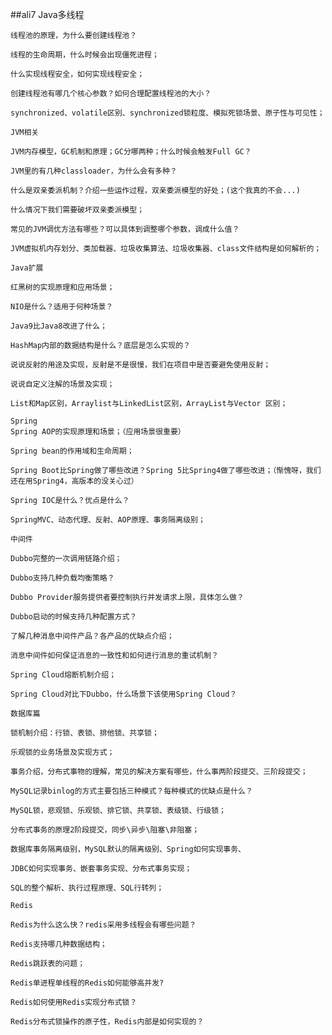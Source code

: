 ##ali7
    Java多线程
    
    线程池的原理，为什么要创建线程池？
    
    线程的生命周期，什么时候会出现僵死进程；
    
    什么实现线程安全，如何实现线程安全；
    
    创建线程池有哪几个核心参数？如何合理配置线程池的大小？
    
    synchronized、volatile区别、synchronized锁粒度、模拟死锁场景、原子性与可见性；
    
    JVM相关
    
    JVM内存模型，GC机制和原理；GC分哪两种；什么时候会触发Full GC？
    
    JVM里的有几种classloader，为什么会有多种？
    
    什么是双亲委派机制？介绍一些运作过程，双亲委派模型的好处；(这个我真的不会...)
    
    什么情况下我们需要破坏双亲委派模型；
    
    常见的JVM调优方法有哪些？可以具体到调整哪个参数，调成什么值？
    
    JVM虚拟机内存划分、类加载器、垃圾收集算法、垃圾收集器、class文件结构是如何解析的；
    
    Java扩展
    
    红黑树的实现原理和应用场景；
    
    NIO是什么？适用于何种场景？
    
    Java9比Java8改进了什么；
    
    HashMap内部的数据结构是什么？底层是怎么实现的？
    
    说说反射的用途及实现，反射是不是很慢，我们在项目中是否要避免使用反射；
    
    说说自定义注解的场景及实现；
    
    List和Map区别，Arraylist与LinkedList区别，ArrayList与Vector 区别；
    
    Spring
    Spring AOP的实现原理和场景；（应用场景很重要）
    
    Spring bean的作用域和生命周期；
    
    Spring Boot比Spring做了哪些改进？Spring 5比Spring4做了哪些改进；（惭愧呀，我们还在用Spring4，高版本的没关心过）
    
    Spring IOC是什么？优点是什么？
    
    SpringMVC、动态代理、反射、AOP原理、事务隔离级别；
    
    中间件
    
    Dubbo完整的一次调用链路介绍；
    
    Dubbo支持几种负载均衡策略？
    
    Dubbo Provider服务提供者要控制执行并发请求上限，具体怎么做？
    
    Dubbo启动的时候支持几种配置方式？
    
    了解几种消息中间件产品？各产品的优缺点介绍；
    
    消息中间件如何保证消息的一致性和如何进行消息的重试机制？
    
    Spring Cloud熔断机制介绍；
    
    Spring Cloud对比下Dubbo，什么场景下该使用Spring Cloud？
    
    数据库篇
    
    锁机制介绍：行锁、表锁、排他锁、共享锁；
    
    乐观锁的业务场景及实现方式；
    
    事务介绍，分布式事物的理解，常见的解决方案有哪些，什么事两阶段提交、三阶段提交；
    
    MySQL记录binlog的方式主要包括三种模式？每种模式的优缺点是什么？
    
    MySQL锁，悲观锁、乐观锁、排它锁、共享锁、表级锁、行级锁；
    
    分布式事务的原理2阶段提交，同步\异步\阻塞\非阻塞；
    
    数据库事务隔离级别，MySQL默认的隔离级别、Spring如何实现事务、
    
    JDBC如何实现事务、嵌套事务实现、分布式事务实现；
    
    SQL的整个解析、执行过程原理、SQL行转列；
    
    Redis
    
    Redis为什么这么快？redis采用多线程会有哪些问题？
    
    Redis支持哪几种数据结构；
    
    Redis跳跃表的问题；
    
    Redis单进程单线程的Redis如何能够高并发?
    
    Redis如何使用Redis实现分布式锁？
    
    Redis分布式锁操作的原子性，Redis内部是如何实现的？